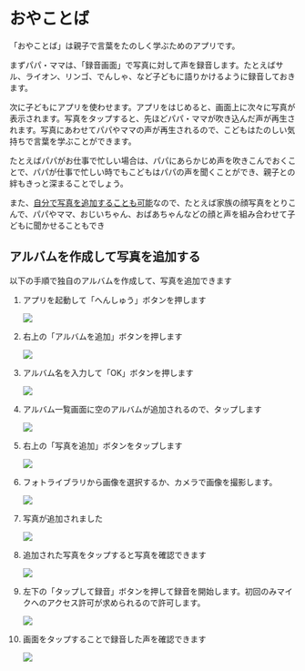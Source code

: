 # おやことば

「おやことば」は親子で言葉をたのしく学ぶためのアプリです。

まずパパ・ママは、「録音画面」で写真に対して声を録音します。たとえばサル、ライオン、リンゴ、でんしゃ、など子どもに語りかけるように録音しておきます。

次に子どもにアプリを使わせます。アプリをはじめると、画面上に次々に写真が表示されます。写真をタップすると、先ほどパパ・ママが吹き込んだ声が再生されます。写真にあわせてパパやママの声が再生されるので、こどもはたのしい気持ちで言葉を学ぶことができます。

たとえばパパがお仕事で忙しい場合は、パパにあらかじめ声を吹きこんでおくことで、パパが仕事で忙しい時でもこどもはパパの声を聞くことができ、親子との絆もきっと深まることでしょう。

また、<a href="#my_album">自分で写真を追加することも可能</a>なので、たとえば家族の顔写真をとりこんで、パパやママ、おじいちゃん、おばあちゃんなどの顔と声を組み合わせて子どもに聞かせることもでき

<h2 id="my_album">アルバムを作成して写真を追加する</h2>
<p>以下の手順で独自のアルバムを作成して、写真を追加できます</p> 
<ol>
<li>アプリを起動して「へんしゅう」ボタンを押します</li>
<p><img src="imgs/IMG_4074.PNG">

<li>右上の「アルバムを追加」ボタンを押します</li>
<p><img src="imgs/IMG_4075.PNG">

<li>アルバム名を入力して「OK」ボタンを押します</li>
<p><img src="imgs/IMG_4077.PNG">

<li>アルバム一覧画面に空のアルバムが追加されるので、タップします</li>
<p><img src="imgs/IMG_4078.PNG">

<li>右上の「写真を追加」ボタンをタップします</li>
<p><img src="imgs/IMG_4079.PNG">

<li>フォトライブラリから画像を選択するか、カメラで画像を撮影します。</li>
<p><img src="imgs/IMG_4080.PNG">

<li>写真が追加されました</li>
<p><img src="imgs/IMG_4081.PNG">

<li>追加された写真をタップすると写真を確認できます</li>
<p><img src="imgs/IMG_4082.PNG">

<li>左下の「タップして録音」ボタンを押して録音を開始します。初回のみマイクへのアクセス許可が求められるので許可します。</li>
<p><img src="imgs/IMG_4083.PNG">

<li>画面をタップすることで録音した声を確認できます</li>
<p><img src="imgs/IMG_4086.PNG">
